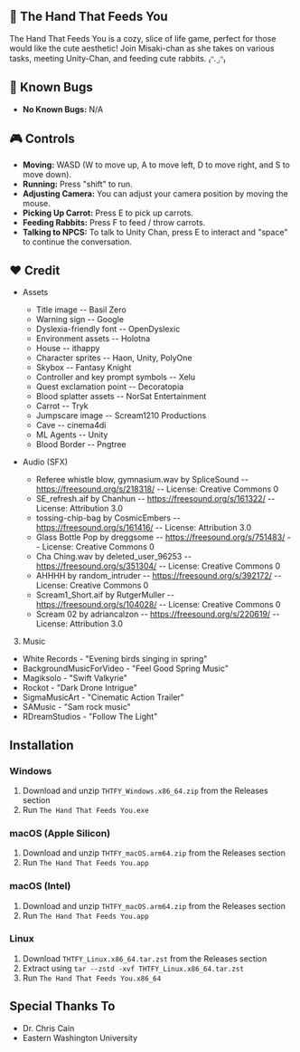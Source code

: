 ## 🐰 The Hand That Feeds You

The Hand That Feeds You is a cozy, slice of life game, perfect for those would like the cute aesthetic! Join Misaki-chan as she takes on various tasks, meeting Unity-Chan, and feeding cute rabbits. ₍ᐢ. ̫.ᐢ₎

## 🐛 Known Bugs

- **No Known Bugs:** N/A

## 🎮 Controls
- **Moving:** WASD (W to move up, A to move left, D to move right, and S to move down).
- **Running:** Press "shift" to run.
- **Adjusting Camera:** You can adjust your camera position by moving the mouse.
- **Picking Up Carrot:** Press E to pick up carrots.
- **Feeding Rabbits:** Press F to feed / throw carrots.
- **Talking to NPCS:** To talk to Unity Chan, press E to interact and "space" to continue the conversation.

## ❤️ Credit

- Assets
  - Title image -- Basil Zero
  - Warning sign -- Google
  - Dyslexia-friendly font -- OpenDyslexic
  - Environment assets -- Holotna
  - House -- ithappy
  - Character sprites -- Haon, Unity, PolyOne
  - Skybox -- Fantasy Knight
  - Controller and key prompt symbols -- Xelu
  - Quest exclamation point -- Decoratopia
  - Blood splatter assets -- NorSat Entertainment
  - Carrot -- Tryk
  - Jumpscare image -- Scream1210 Productions
  - Cave -- cinema4di
  - ML Agents -- Unity
  - Blood Border -- Pngtree

- Audio (SFX)
  - Referee whistle blow, gymnasium.wav by SpliceSound -- https://freesound.org/s/218318/ -- License: Creative Commons 0
  - SE_refresh.aif by Chanhun -- https://freesound.org/s/161322/ -- License: Attribution 3.0
  - tossing-chip-bag by CosmicEmbers -- https://freesound.org/s/161416/ -- License: Attribution 3.0
  - Glass Bottle Pop by dreggsome -- https://freesound.org/s/751483/ -- License: Creative Commons 0
  - Cha Ching.wav by deleted_user_96253 -- https://freesound.org/s/351304/ -- License: Creative Commons 0
  - AHHHH by random_intruder -- https://freesound.org/s/392172/ -- License: Creative Commons 0
  - Scream1_Short.aif by RutgerMuller -- https://freesound.org/s/104028/ -- License: Creative Commons 0
  - Scream 02 by adriancalzon -- https://freesound.org/s/220619/ -- License: Attribution 3.0

3. Music
  - White Records - "Evening birds singing in spring"
  - BackgroundMusicForVideo - "Feel Good Spring Music"
  - Magiksolo - "Swift Valkyrie"
  - Rockot - "Dark Drone Intrigue"
  - SigmaMusicArt - "Cinematic Action Trailer"
  - SAMusic - "Sam rock music"
  - RDreamStudios - "Follow The Light"

## Installation

### Windows

1. Download and unzip `THTFY_Windows.x86_64.zip` from the Releases section
2. Run `The Hand That Feeds You.exe`

### macOS (Apple Silicon)

1. Download and unzip `THTFY_macOS.arm64.zip` from the Releases section
2. Run `The Hand That Feeds You.app`

### macOS (Intel)

1. Download and unzip `THTFY_macOS.arm64.zip` from the Releases section
2. Run `The Hand That Feeds You.app`

### Linux

1. Download `THTFY_Linux.x86_64.tar.zst` from the Releases section
2. Extract using `tar --zstd -xvf THTFY_Linux.x86_64.tar.zst`
3. Run `The Hand That Feeds You.x86_64`

## Special Thanks To

- Dr. Chris Cain
- Eastern Washington University

